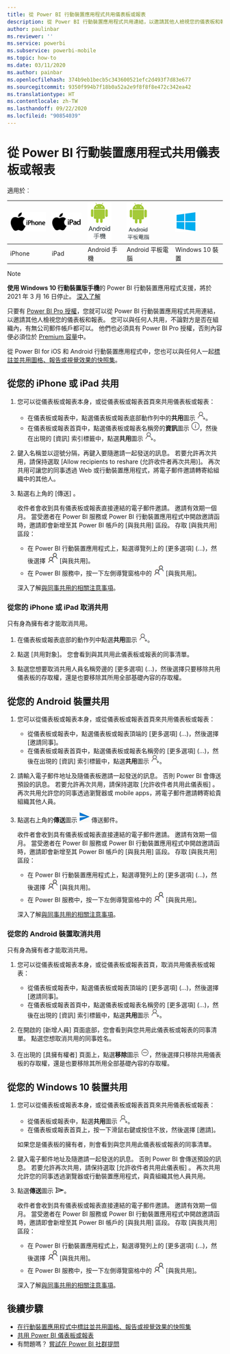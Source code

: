 ```yaml
---
title: 從 Power BI 行動裝置應用程式共用儀表板或報表
description: 從 Power BI 行動裝置應用程式共用連結，以邀請其他人檢視您的儀表板和報表。 了解方法。
author: paulinbar
ms.reviewer: ''
ms.service: powerbi
ms.subservice: powerbi-mobile
ms.topic: how-to
ms.date: 03/11/2020
ms.author: painbar
ms.openlocfilehash: 374b9eb1becb5c343600521efc2d493f7d83e677
ms.sourcegitcommit: 9350f994b7f18b0a52a2e9f8f8f8e472c342ea42
ms.translationtype: HT
ms.contentlocale: zh-TW
ms.lasthandoff: 09/22/2020
ms.locfileid: "90854039"
---
```

# <a name="share-a-dashboard-or-report-from-the-power-bi-mobile-apps"></a>從 Power BI 行動裝置應用程式共用儀表板或報表
適用於︰

| ![iPhone](./media/mobile-share-dashboard-from-the-mobile-apps/iphone-logo-50-px.png) | ![iPad](./media/mobile-share-dashboard-from-the-mobile-apps/ipad-logo-50-px.png) | ![Android 手機](./media/mobile-share-dashboard-from-the-mobile-apps/android-phone-logo-50-px.png) | ![Android 平板電腦](./media/mobile-share-dashboard-from-the-mobile-apps/android-tablet-logo-50-px.png) | ![Windows 10](./media/mobile-share-dashboard-from-the-mobile-apps/win-10-logo-50-px.png) |
|:--- |:--- |:--- |:--- |:--- |
| iPhone |iPad |Android 手機 |Android 平板電腦 |Windows 10 裝置 |

>[!NOTE]
>**使用 Windows 10 行動裝置版手機**的 Power BI 行動裝置應用程式支援，將於 2021 年 3 月 16 日停止。 [深入了解](/legal/powerbi/powerbi-mobile/power-bi-mobile-app-end-of-support-for-windows-phones)

只要有 [Power BI Pro 授權](../../fundamentals/service-features-license-type.md)，您就可以從 Power BI 行動裝置應用程式共用連結，以邀請其他人檢視您的儀表板和報表。 您可以與任何人共用，不論對方是否在組織內，有無公司郵件帳戶都可以。 他們也必須具有 Power BI Pro 授權，否則內容便必須位於 [Premium 容量](../../admin/service-premium-what-is.md)中。

從 Power BI for iOS 和 Android 行動裝置應用程式中，您也可以與任何人一起[標註並共用圖格、報告或視覺效果的快照集](mobile-annotate-and-share-a-tile-from-the-mobile-apps.md)。 

## <a name="share-from-your-iphone-or-ipad"></a>從您的 iPhone 或 iPad 共用

1. 您可以從儀表板或報表本身，或從儀表板或報表首頁來共用儀表板或報表：
    *  在儀表板或報表中，點選儀表板或報表底部動作列中的**共用**圖示 ![共用圖示](././media/mobile-share-dashboard-from-the-mobile-apps/power-bi-android-invite-icon-ss.png)。
    *  在儀表板或報表首頁中，點選儀表板或報表名稱旁的**資訊**圖示 ![更多資訊](./media/mobile-share-dashboard-from-the-mobile-apps/power-bi-more-info-icon.png)，然後在出現的 [資訊] 索引標籤中，點選**共用**圖示 ![邀請圖示](./media/mobile-share-dashboard-from-the-mobile-apps/power-bi-android-invite-icon-ss.png)。
2. 鍵入名稱並以逗號分隔，再鍵入要隨邀請一起發送的訊息。 若要允許再次共用，請保持選取 [Allow recipients to reshare (允許收件者再次共用)]。 再次共用可讓您的同事透過 Web 或行動裝置應用程式，將電子郵件邀請轉寄給組織中的其他人。
3. 點選右上角的 [傳送]  。
   
   收件者會收到具有儀表板或報表直接連結的電子郵件邀請。 邀請有效期一個月。 當受邀者在 Power BI 服務或 Power BI 行動裝置應用程式中開啟邀請函時，邀請即會新增至其 Power BI 帳戶的 [與我共用] 區段。 存取 [與我共用] 區段：
   
   * 在 Power BI 行動裝置應用程式上，點選導覽列上的 [更多選項] (...)，然後選擇 ![與我共用](./././media/mobile-share-dashboard-from-the-mobile-apps/power-bi-shared-with-me-icon.png) [與我共用]。
   * 在 Power BI 服務中，按一下左側導覽窗格中的 ![與我共用](./././media/mobile-share-dashboard-from-the-mobile-apps/power-bi-shared-with-me-icon.png) [與我共用]。
   
   深入了解[與同事共用的相關注意事項](../../collaborate-share/service-share-dashboards.md)。

### <a name="unshare-from-your-iphone-or-ipad"></a>從您的 iPhone 或 iPad 取消共用
只有身為擁有者才能取消共用。

1. 在儀表板或報表底部的動作列中點選**共用**圖示 ![共用圖示](././media/mobile-share-dashboard-from-the-mobile-apps/power-bi-android-invite-icon-ss.png)。
2. 點選 [共用對象]。 您會看到與其共用此儀表板或報表的同事清單。

3. 點選您想要取消共用人員名稱旁邊的 [更多選項] (...)，然後選擇只要移除共用儀表板的存取權，還是也要移除其所用全部基礎內容的存取權。



## <a name="share-from-your-android-device"></a>從您的 Android 裝置共用
1. 您可以從儀表板或報表本身，或從儀表板或報表首頁來共用儀表板或報表：
    *  從儀表板或報表中，點選儀表板或報表頂端的 [更多選項] (...)，然後選擇 [邀請同事]。
    *  在儀表板或報表首頁中，點選儀表板或報表名稱旁的 [更多選項] (...)，然後在出現的 [資訊] 索引標籤中，點選**共用**圖示 ![邀請圖示](./media/mobile-share-dashboard-from-the-mobile-apps/power-bi-android-invite-icon-ss.png)。
 
2. 請輸入電子郵件地址及隨儀表板邀請一起發送的訊息。 否則 Power BI 會傳送預設的訊息。 若要允許再次共用，請保持選取 [允許收件者共用此儀表板]  。 再次共用允許您的同事透過瀏覽器或 mobile apps，將電子郵件邀請轉寄給貴組織其他人員。
   
3. 點選右上角的**傳送**圖示 ![傳送圖示](./media/mobile-share-dashboard-from-the-mobile-apps/power-bi-android-send-icon.png) 傳送郵件。
   
    收件者會收到具有儀表板或報表直接連結的電子郵件邀請。 邀請有效期一個月。 當受邀者在 Power BI 服務或 Power BI 行動裝置應用程式中開啟邀請函時，邀請即會新增至其 Power BI 帳戶的 [與我共用] 區段。 存取 [與我共用] 區段：
   * 在 Power BI 行動裝置應用程式上，點選導覽列上的 [更多選項] (...)，然後選擇 ![與我共用](./././media/mobile-share-dashboard-from-the-mobile-apps/power-bi-shared-with-me-icon.png) [與我共用]。
   * 在 Power BI 服務中，按一下左側導覽窗格中的 ![與我共用](./././media/mobile-share-dashboard-from-the-mobile-apps/power-bi-shared-with-me-icon.png) [與我共用]。
   
   深入了解[與同事共用的相關注意事項](../../collaborate-share/service-share-dashboards.md)。


### <a name="unshare-from-your-android-device"></a>從您的 Android 裝置取消共用
只有身為擁有者才能取消共用。

1. 您可以從儀表板或報表本身，或從儀表板或報表首頁，取消共用儀表板或報表：
    *  從儀表板或報表中，點選儀表板或報表頂端的 [更多選項] (...)，然後選擇 [邀請同事]。
    *  在儀表板或報表首頁中，點選儀表板或報表名稱旁的 [更多選項] (...)，然後在出現的 [資訊] 索引標籤中，點選**共用**圖示 ![邀請圖示](./media/mobile-share-dashboard-from-the-mobile-apps/power-bi-android-invite-icon-ss.png)。

2. 在開啟的 [新增人員] 頁面底部，您會看到與您共用此儀表板或報表的同事清單。 點選您想取消共用的同事姓名。
3. 在出現的 [具擁有權者] 頁面上，點選**移除**圖示 ![移除圖示](./media/mobile-share-dashboard-from-the-mobile-apps/power-bi-android-remove-icon.png)，然後選擇只移除共用儀表板的存取權，還是也要移除其所用全部基礎內容的存取權。

## <a name="share-from-your-windows-10-device"></a>從您的 Windows 10 裝置共用

1. 您可以從儀表板或報表本身，或從儀表板或報表首頁來共用儀表板或報表：
    * 從儀表板或報表中，點選**共用**圖示 ![邀請圖示](./media/mobile-share-dashboard-from-the-mobile-apps/power-bi-android-invite-icon-ss.png)。
    * 在儀表板或報表首頁上，按一下滑鼠右鍵或按住不放，然後選擇 [邀請]。
   
   如果您是儀表板的擁有者，則會看到與您共用此儀表板或報表的同事清單。

2. 鍵入電子郵件地址及隨邀請一起發送的訊息。 否則 Power BI 會傳送預設的訊息。 若要允許再次共用，請保持選取 [允許收件者共用此儀表板]  。 再次共用允許您的同事透過瀏覽器或行動裝置應用程式，與貴組織其他人員共用。
   
3. 點選**傳送**圖示 ![傳送圖示](./media/mobile-share-dashboard-from-the-mobile-apps/pbi_win10ph_sendicon.png)。
   
    收件者會收到具有儀表板或報表直接連結的電子郵件邀請。 邀請有效期一個月。 當受邀者在 Power BI 服務或 Power BI 行動裝置應用程式中開啟邀請函時，邀請即會新增至其 Power BI 帳戶的 [與我共用] 區段。 存取 [與我共用] 區段：
   
   * 在 Power BI 行動裝置應用程式上，點選導覽列上的 [更多選項] (...)，然後選擇 ![與我共用](./././media/mobile-share-dashboard-from-the-mobile-apps/power-bi-shared-with-me-icon.png) [與我共用]。
   * 在 Power BI 服務中，按一下左側導覽窗格中的 ![與我共用](./././media/mobile-share-dashboard-from-the-mobile-apps/power-bi-shared-with-me-icon.png) [與我共用]。
   
   深入了解[與同事共用的相關注意事項](../../collaborate-share/service-share-dashboards.md)。

## <a name="next-steps"></a>後續步驟
* [在行動裝置應用程式中標註並共用圖格、報告或視覺效果的快照集](mobile-annotate-and-share-a-tile-from-the-mobile-apps.md)
* [共用 Power BI 儀表板或報表](../../collaborate-share/service-share-dashboards.md)
* 有問題嗎？ [嘗試在 Power BI 社群提問](https://community.powerbi.com/)
